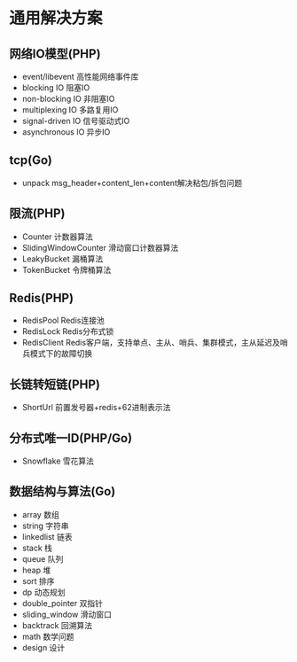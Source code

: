 # 通用解决方案

## 网络IO模型(PHP)
- event/libevent 高性能网络事件库
- blocking IO 阻塞IO
- non-blocking IO 非阻塞IO
- multiplexing IO 多路复用IO
- signal-driven IO 信号驱动式IO
- asynchronous IO 异步IO

## tcp(Go)
- unpack msg_header+content_len+content解决粘包/拆包问题 

## 限流(PHP)
- Counter 计数器算法
- SlidingWindowCounter 滑动窗口计数器算法
- LeakyBucket 漏桶算法
- TokenBucket 令牌桶算法

## Redis(PHP)
- RedisPool Redis连接池
- RedisLock Redis分布式锁
- RedisClient Redis客户端，支持单点、主从、哨兵、集群模式，主从延迟及哨兵模式下的故障切换

## 长链转短链(PHP)
- ShortUrl 前置发号器+redis+62进制表示法

## 分布式唯一ID(PHP/Go)
- Snowflake 雪花算法

## 数据结构与算法(Go)
- array 数组
- string 字符串
- linkedlist 链表
- stack 栈
- queue 队列
- heap 堆
- sort 排序
- dp 动态规划
- double_pointer 双指针
- sliding_window 滑动窗口
- backtrack 回溯算法
- math 数学问题
- design 设计
